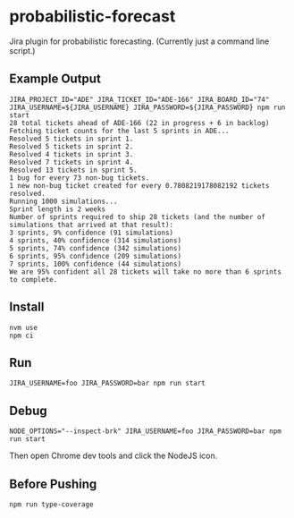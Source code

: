 # probabilistic-forecast

Jira plugin for probabilistic forecasting. (Currently just a command line script.)

## Example Output

```
JIRA_PROJECT_ID="ADE" JIRA_TICKET_ID="ADE-166" JIRA_BOARD_ID="74" JIRA_USERNAME=${JIRA_USERNAME} JIRA_PASSWORD=${JIRA_PASSWORD} npm run start                                                                  
28 total tickets ahead of ADE-166 (22 in progress + 6 in backlog)
Fetching ticket counts for the last 5 sprints in ADE...
Resolved 5 tickets in sprint 1.
Resolved 5 tickets in sprint 2.
Resolved 4 tickets in sprint 3.
Resolved 7 tickets in sprint 4.
Resolved 13 tickets in sprint 5.
1 bug for every 73 non-bug tickets.
1 new non-bug ticket created for every 0.7808219178082192 tickets resolved.
Running 1000 simulations...
Sprint length is 2 weeks
Number of sprints required to ship 28 tickets (and the number of simulations that arrived at that result):
3 sprints, 9% confidence (91 simulations)
4 sprints, 40% confidence (314 simulations)
5 sprints, 74% confidence (342 simulations)
6 sprints, 95% confidence (209 simulations)
7 sprints, 100% confidence (44 simulations)
We are 95% confident all 28 tickets will take no more than 6 sprints to complete.
```

## Install

```
nvm use
npm ci
```

## Run

```
JIRA_USERNAME=foo JIRA_PASSWORD=bar npm run start
```

## Debug

```
NODE_OPTIONS="--inspect-brk" JIRA_USERNAME=foo JIRA_PASSWORD=bar npm run start
```

Then open Chrome dev tools and click the NodeJS icon.

## Before Pushing

```
npm run type-coverage
```